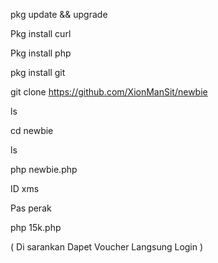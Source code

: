 

pkg update && upgrade

Pkg install curl

Pkg install php

pkg install git

git clone https://github.com/XionManSit/newbie

ls 

cd newbie

ls

php newbie.php 

ID   xms

Pas  perak

php 15k.php


( Di sarankan Dapet Voucher Langsung Login )

